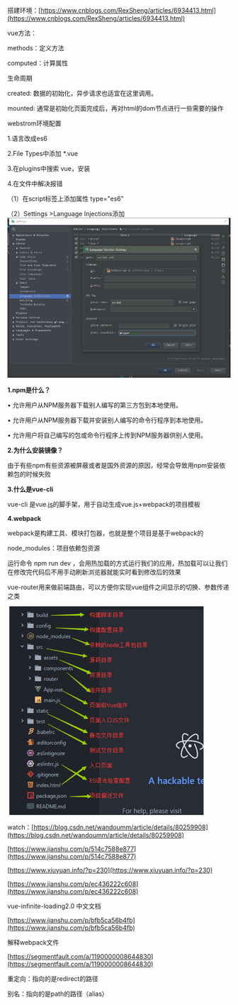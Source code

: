 搭建环境：[https://www.cnblogs.com/RexSheng/articles/6934413.html](https://www.cnblogs.com/RexSheng/articles/6934413.html)

vue方法：

methods：定义方法

computed：计算属性

生命周期

created: 数据的初始化，异步请求也适宜在这里调用。

mounted: 通常是初始化页面完成后，再对html的dom节点进行一些需要的操作



webstrom环境配置

1.语言改成es6

2.File Types中添加    \*.vue

3.在plugins中搜索   vue，安装

4.在文件中解决报错

（1）在script标签上添加属性  type="es6"

（2）Settings &gt;Language Injections添加![](/assets/1055753-20170605164939622-835671294.png)

**1.npm是什么？**

• 允许用户从NPM服务器下载别人编写的第三方包到本地使用。

• 允许用户从NPM服务器下载并安装别人编写的命令行程序到本地使用。

• 允许用户将自己编写的包或命令行程序上传到NPM服务器供别人使用。

**2.为什么安装镜像？**

由于有些npm有些资源被屏蔽或者是国外资源的原因，经常会导致用npm安装依赖包的时候失败

**3.什么是vue-cli**

vue-cli 是vue.[js](http://lib.csdn.net/base/javascript)的脚手架，用于自动生成vue.js+webpack的项目模板

**4.webpack**

webpack是构建工具、模块打包器，也就是整个项目是基于webpack的

node\_modules：项目依赖包资源

运行命令 npm run dev ，会用热加载的方式运行我们的应用，热加载可以让我们在修改完代码后不用手动刷新浏览器就能实时看到修改后的效果

vue-router用来做前端路由，可以方便你实现vue组件之间显示的切换、参数传递之类

![](/assets/10868449-01a038fa573b22c8.png)

watch：[https://blog.csdn.net/wandoumm/article/details/80259908](https://blog.csdn.net/wandoumm/article/details/80259908)

[https://www.jianshu.com/p/514c7588e877](https://www.jianshu.com/p/514c7588e877)

[https://www.xiuyuan.info/?p=230](https://www.xiuyuan.info/?p=230)

[https://www.jianshu.com/p/ec436222c608](https://www.jianshu.com/p/ec436222c608)

vue-infinite-loading2.0 中文文档

[https://www.jianshu.com/p/bfb5ca56b4fb](https://www.jianshu.com/p/bfb5ca56b4fb)

解释webpack文件

[https://segmentfault.com/a/1190000008644830](https://segmentfault.com/a/1190000008644830)

重定向：指向的是redirect的路径

别名：指向的是path的路径（alias）

